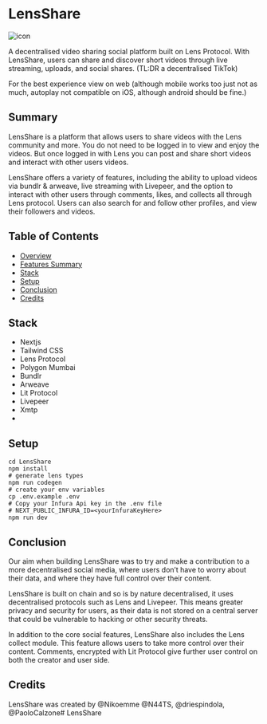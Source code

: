 # LensShare

![icon](https://user-images.githubusercontent.com/94803063/221370747-a450cbdd-ed7c-4467-875d-030c3c9c3b4d.png)

A decentralised video sharing social platform built on Lens Protocol.
With LensShare, users can share and discover short videos through live streaming, uploads, and social shares. (TL:DR a decentralised TikTok)

For the best experience view on web (although mobile works too just not as much, autoplay not compatible on iOS, although android should be fine.)

## Summary

LensShare is a platform that allows users to share videos with the Lens community and more. You do not need to be logged in to view and enjoy the videos. But once logged in with Lens you can post and share short videos and interact with other users videos.

LensShare offers a variety of features, including the ability to upload videos via bundlr & arweave, live streaming with Livepeer, and the option to interact with other users through comments, likes, and collects all through Lens protocol. Users can also search for and follow other profiles, and view their followers and videos.

## Table of Contents

- [Overview](#overview)
- [Features Summary](#features-summary)
- [Stack](#stack)
- [Setup](#setup)
- [Conclusion](#conclusion)
- [Credits](#credits)

## Stack

- Nextjs
- Tailwind CSS
- Lens Protocol
- Polygon Mumbai
- Bundlr
- Arweave
- Lit Protocol
- Livepeer
- Xmtp
-

## Setup

```git clone git@github.com:LensShare/LensShare.git
cd LensShare
npm install
# generate lens types
npm run codegen
# create your env variables
cp .env.example .env
# Copy your Infura Api key in the .env file
# NEXT_PUBLIC_INFURA_ID=<yourInfuraKeyHere>
npm run dev
```

## Conclusion

Our aim when building LensShare was to try and make a contribution to a more decentralised social media, where users don’t have to worry about their data, and where they have full control over their content.

LensShare is built on chain and so is by nature decentralised, it uses decentralised protocols such as Lens and Livepeer. This means greater privacy and security for users, as their data is not stored on a central server that could be vulnerable to hacking or other security threats.

In addition to the core social features, LensShare also includes the Lens collect module. This feature allows users to take more control over their content.
Comments, encrypted with Lit Protocol give further user control on both the creator and user side.

## Credits

LensShare was created by @Nikoemme @N44TS, @driespindola, @PaoloCalzone# LensShare
